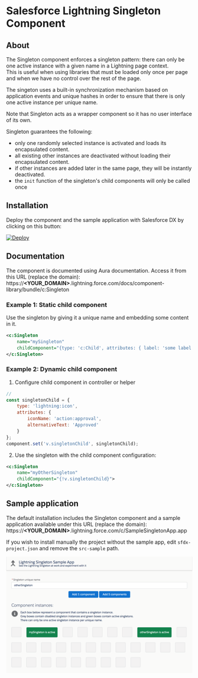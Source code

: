 # Salesforce Lightning Singleton Component

## About
The Singleton component enforces a singleton pattern: there can only be one active instance with a given name in a Lightning page context.<br/>
This is useful when using libraries that must be loaded only once per page and when we have no control over the rest of the page.

The singeton uses a built-in synchronization mechanism based on application events and unique hashes in order to ensure that there is only one active instance per unique name.

Note that Singleton acts as a wrapper component so it has no user interface of its own.

Singleton guarantees the following:

- only one randomly selected instance is activated and loads its encapsulated content.
- all existing other instances are deactivated without loading their encapsulated content.
- if other instances are added later in the same page, they will be instantly deactivated.
- the `init` function of the singleton's child components will only be called once


## Installation

Deploy the component and the sample application with Salesforce DX by clicking on this button:

[![Deploy](https://deploy-to-sfdx.com/dist/assets/images/DeployToSFDX.svg)](https://deploy-to-sfdx.com)


## Documentation
The component is documented using Aura documentation. Access it from this URL (replace the domain):<br/>
https://<b>&lt;YOUR_DOMAIN&gt;</b>.lightning.force.com/docs/component-library/bundle/c:Singleton

### Example 1: Static child component

Use the singleton by giving it a unique name and embedding some content in it.

```xml
<c:Singleton
    name="mySingleton"
    childComponent="{type: 'c:Child', attributes: { label: 'some label' }}">
</c:Singleton>
```

### Example 2: Dynamic child component
1. Configure child component in controller or helper
```js
// 
const singletonChild = {
    type: 'lightning:icon',
    attributes: {
        iconName: 'action:approval',
        alternativeText: 'Approved'
    }
};
component.set('v.singletonChild', singletonChild);
```
2. Use the singleton with the child component configuration:
```xml
<c:Singleton
    name="myOtherSingleton"
    childComponent="{!v.singletonChild}">
</c:Singleton>
```

## Sample application
The default installation includes the Singleton component and a sample application available under this URL (replace the domain):<br/>
https://<b>&lt;YOUR_DOMAIN&gt;</b>.lightning.force.com/c/SampleSingletonApp.app

If you wish to install manually the project without the sample app, edit `sfdx-project.json` and remove the `src-sample` path.

<img src="gfx/sample-app-screenshot.png" width="900" align="center" alt="Sample app screenshot"/>